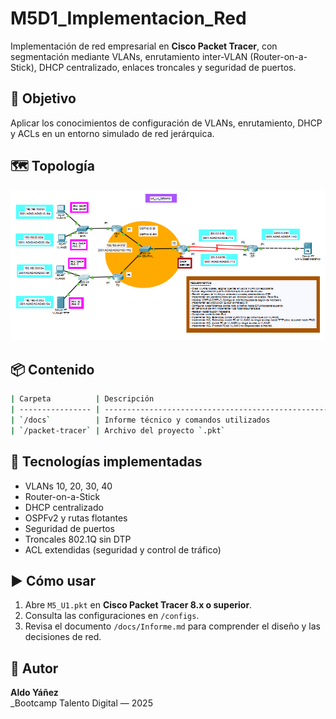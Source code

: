 # M5D1_Implementacion_Red

Implementación de red empresarial en **Cisco Packet Tracer**, con segmentación mediante VLANs, enrutamiento inter-VLAN (Router-on-a-Stick), DHCP centralizado, enlaces troncales y seguridad de puertos.

## 🧭 Objetivo

Aplicar los conocimientos de configuración de VLANs, enrutamiento, DHCP y ACLs en un entorno simulado de red jerárquica.

## 🗺 Topología

![Topología](docs/topologia_m5d1_fixed.png)

## 📦 Contenido

```bash
| Carpeta          | Descripción                                                         |
| ---------------- | ------------------------------------------------------------------- |
| `/docs`          | Informe técnico y comandos utilizados                               |
| `/packet-tracer` | Archivo del proyecto `.pkt`                                         |
```

## 🔧 Tecnologías implementadas

- VLANs 10, 20, 30, 40
- Router-on-a-Stick
- DHCP centralizado
- OSPFv2 y rutas flotantes
- Seguridad de puertos
- Troncales 802.1Q sin DTP
- ACL extendidas (seguridad y control de tráfico)

## ▶️ Cómo usar

1. Abre `M5_U1.pkt` en **Cisco Packet Tracer 8.x o superior**.
2. Consulta las configuraciones en `/configs`.
3. Revisa el documento `/docs/Informe.md` para comprender el diseño y las decisiones de red.

## 👤 Autor

**Aldo Yáñez**  
\_Bootcamp Talento Digital — 2025
